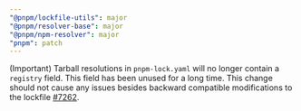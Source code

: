 ```yaml
---
"@pnpm/lockfile-utils": major
"@pnpm/resolver-base": major
"@pnpm/npm-resolver": major
"pnpm": patch
---
```


(Important) Tarball resolutions in `pnpm-lock.yaml` will no longer contain a `registry` field. This field has been unused for a long time. This change should not cause any issues besides backward compatible modifications to the lockfile [#7262](https://github.com/pnpm/pnpm/pull/7262).

